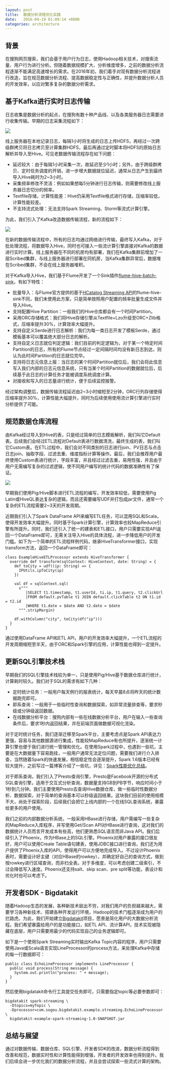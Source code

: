 ```yaml
---
layout: post
title:  数据分析流程优化实践
date:   2016-04-19 01:09:14 +0800
categories: architecture
---
```


## 背景

在搜狗网页搜索，我们会基于用户行为日志，使用Hadoop相关技术，对搜索流量、用户行为进行分析。但随着数据规模扩大、分析维度增多，之前的数据分析流程逐渐不能满足高速增长的需求。在2016年初，我们着手对现有数据分析流程进行改造，旨在规范数据分析流程、提高数据稳定性与正确性，并提升数据分析人员的开发效率，以应对繁多复杂的数据分析需求。

## 基于Kafka进行实时日志传输

日志收集是数据分析的起点，在搜狗有数十种产品线、以及各类服务器日志需要进行收集传输。早期的日志采集流程如下：

![](http://7xid4y.com1.z0.glb.clouddn.com/image-1.png)

线上服务器在本地记录日志，每隔1小时将生成的日志上传HDFS，再经过一次跨级群拷贝将日志拷贝至计算集群HDFS，最后再通过定时脚本将HDFS的原始日志解析并导入至Hive。可见老数据传输流程存在如下问题：

* 延迟较大：由于每隔1小时采集一次，故延迟至少1小时；另外，由于跨级群拷贝、定时任务调度的开销，进一步增大数据就位延迟，通常从日志产生到最终导入Hive耗时为2~3小时。
* 采集频率修改不灵活：例如如果想每5分钟进行日志传输，则需要修改线上服务器日志切分的频率。
* Textfile存储，计算性能差：Hive仍采用Textfile格式进行存储，压缩率较低，计算性能较差。
* 不支持流式处理：无法支持Spark Streaming、Storm等流式计算引擎。

为此，我们引入了Kafka改造数据传输流程，新的流程如下：

![](http://7xid4y.com1.z0.glb.clouddn.com/image-2.png)

在新的数据传输流程中，所有的日志均通过网络进行传输，最终写入Kafka，对于批处理流程，将数据导入Hive，同时也可接入一些流计算引擎直接对Kafka的数据进行实时计算。线上服务器在不同的机房均有部署，我们在Kafka集群前增加了一层Scribed集群，与线上服务器进行部署在同机房，当Kafka集群异常后，数据堆在Scribed集群，不会在线上服务器堆积。

对于Kafka导入Hive，我们基于Flume开发了一个Sink插件[flume-hive-batch-sink](https://github.com/sogou/flume-hive-batch-sink)，有如下特性：

* 批量导入：与Flume官方提供的基于[HCatalog Streaming API](https://cwiki.apache.org/confluence/display/Hive/Streaming+Data+Ingest)的flume-hive-sink不同，我们未使用此方案，只是简单按照用户配置的频率批量生成文件并导入Hive。
* 支持配置Hive Partition：一般我们的Hive仓库都会有一个时间Partition。
* 采用ORC存储格式：我们将Hive存储引擎从Textfile+Lzo升级至ORC+Zlib格式，压缩率提升30%，计算效率大幅提升。
* 支持自定义Serde进行日志解析：我们为每一类日志开发了模板Serde，通过模板基本可以覆盖绝大部分日志的解析。
* 支持自定义日志就位判定逻辑：我们目前的判定逻辑为，对于某一个特定时间Partition的日志，所有的Flume节点经过一定间隔时间均没有新日志到达，则认为此时间Partition的日志就位完毕。
* 支持将日志元信息上报：当日志的某个时间Partition就位后，我们会将此信息写入我们内部的日志元信息系统，只有当某个时间Partition的数据就位后，后续基于此日志的计算任务才能被调度系统调度计算。
* 对接收和写入的日志量进行统计，便于后续监控报警。

经过架构调整后，数据传输流程延迟由2~3小时缩短至2分钟，ORC行列存储使得压缩率提升30%，计算性能大幅提升，同时为后续使用使用流计算引擎进行实时分析提供了可能。

## 规范数据仓库流程

由Kafka经过导入到Hive的表，只是经过简单的日志模板解析，我们叫它Default表。后续我们会经过ETL流程对Default表进行数据清洗，最终生成的表，我们叫它Custom表。在ETL过程中，我们会对不同类别的日志进行join、PV日志与点击日志join、抽取字段、过滤去重、维度指标计算等操作。最后，我们会推荐用户最终使用Custom表进行统计，字段丰富，并且经过过滤去重，易用性强，并且由于用户无需编写复杂的过滤逻辑，使不同用户编写的统计代码的数据准确性有了保证。

![](http://7xid4y.com1.z0.glb.clouddn.com/image-3.png)

早期我们使用Pig/Hive脚本进行ETL流程的编写，开发效率较低，需要使用Pig Latin或HiveQL表达复杂的逻辑，而且还需要编写UDF并打包成jar文件，通常一个复杂的ETL流程需要2~3天的开发周期。

近期我们引入了Spark DataFrame API来编写ETL任务，可以混用SQL和Scala，使得开发效率大幅提升。同时基于Spark计算引擎，计算效率也较MapReduce引擎有所提升。同时，我们还引入了统一的建表和ETL接口，用户只需要实现API返回一个DataFrame即可，无需关注导入Hive的具体流程，进一步降低用户的开发门槛。如下为一个简单的ETL流程样例代码，继承HiveTransformer接口，实现transform方法，返回一个DataFrame即可：

    class ExampleHiveETLProcessor extends HiveTransformer {
      override def transform(sqlContext: HiveContext, date: String) = {
        def toCity = udf((ip: String) => {
          IPUtils.ipToCity(ip)
        })
        
        val df = sqlContext.sql(
          s"""
             |SELECT t1.timestamp, t1.userId, ti.ip, t1.query, t2.clickUrl
             |FROM default.pvTable t1 JOIN default.clickTable t2 ON t1.id = t2.id
             |WHERE t1.date = $date AND t2.date = $date
          """.stripMargin)
          
        df.withColumn("city", toCity(df("ip")))
      }
    }

通过使用DataFrame API和ETL API，用户的开发效率大幅提升，一个ETL流程的开发周期缩短至半天，由于ORC和Spark引擎的应用，计算性能也得到一定提升。

## 更新SQL引擎技术栈

早期我们的SQL引擎技术栈较为单一，只是使用Pig/Hive基于数据仓库进行统计，计算耗时较久。我们对于SQL的需求有如下几种：

* 定时统计任务：一般用户每天例行的报表统计，每天早晨8点将昨天的统计数据跑完即可。
* 即系查询：一般用于一些临时性查询和数据探索，如异常流量排查等，要求秒级或分钟级返回数据。
* 在线数据分析平台：搜狗内部有一些在线数据分析平台，用户在输入一些查询条件后，要求1秒内返回结果，并在前端页面做数据可视化渲染。

对于定时统计任务，我们逐渐迁移至Spark平台，主要考虑点是Spark API表达力更强，容易与其他数据源进行集成，性能较MapReduce有也所提升，逐渐统一计算引擎也便于我们进行统一管理和优化。在使用Spark过程中，也遇到一些坑，主要是在大数据量下容易跑挂，一般用户通常无法定位问题，需要我们进行介入排查，当然随着Spark的快速发展，相信稳定性会逐渐提升，Spark 1.6版本已经有较大提升，之前写过一篇博客介绍了一些坑，详见：[Spark性能优化总结](http://www.guaver.info/spark/2015/11/22/Spark%E6%80%A7%E8%83%BD%E4%BC%98%E5%8C%96%E6%80%BB%E7%BB%93.html)。

对于即系查询，我们引入了Presto查询引擎，Presto是Facebook开源的分布式SQL查询引擎，适用于交互式分析查询，数据量支持GB到PB字节，响应时间小于1秒到几分钟。我们主要使用Presto去查询Hive数据仓库，做一些临时性数据分析、数据探索，对于简单的查询基本可以秒级返回结果。这块我们目前的使用规模不大，尚处于探索阶段，后续我们会把它上线内部的一个在线SQL查询系统，暴露给更多的用户使用。

我们之前的内部数据分析系统，一般采用HBase进行存储，用户需编写一些复杂的MapReduce入库程序，并写使用Get/Scan API对HBase进行查询，这对我们的数据统计人员而言开发成本有些高，他们更熟悉SQL语言而非Java API。我们后续引入了Phoenix，作为HBase上的SQL引擎。Phoenix对用户暴露的接口很友好，用户可以使用Create Table语句建表，使用JDBC接口进行查询，我们还为用户提供了Phoenix入库的API，使得用户可以方便地完成导入。不过设计Phoenix表时，需要设计好主键（对应HBase的rowkey），并确定好自己的查询方式，做到按rowkey进行区域查询，而非扫全表。对于多维度，可以考虑创建二级索引，不过会降低写入速度。Phoenix还支持salt、skip scan、pre split等功能，表设计和优化时也可以考虑下。

## 开发者SDK - Bigdatakit

随着Hadoop生态的发展，各种新技术层出不穷，对我们用户的负担越来越大，需要学习各种新技术、搭建各种开发运行环境，Hadoop的技术门槛逐渐成为用户的拦路虎。为此，我们开始建立[Bigdatakit](https://github.com/sogou/bigdatakit/)项目，愿景是简化用户的大数据分析流程。我们希望暴露给用户的是功能接口，如ETL API、流计算API，技术实现被隐藏在底层，用户只需要用最少的代码实现自己的业务逻辑即可。

如下是一个使用Spark Streaming实时输出Kafka Topic内容的程序，用户只需要使用Java或Scala语言实现LineProcessor的process方法，来处理Kafka中存储的每一行数据即可：

    public class EchoLineProcessor implements LineProcessor {
      public void process(String message) {
        System.out.println("process: " + message);
      }
    }

然后使用bigdatakit命令行工具提交任务即可，只需要指定topic等必要参数即可：

    bigdatakit spark-streaming \
      -Dtopics=myTopic \
      -Dprocessor=com.sogou.bigdatakit.example.streaming.EchoLineProcessor \
      bigdatakit-example-spark-streaming-1.0-SNAPSHOT.jar

## 总结与展望

通过对数据传输、数据仓库、SQL引擎、开发者SDK的改进，数据分析流程得到改善和规范，数据实时性和计算性能得到增强，开发者的开发效率也得到提升。我们后续会进一步优化我们的数据分析流程，并且会尝试探索一些流式计算的架构。
